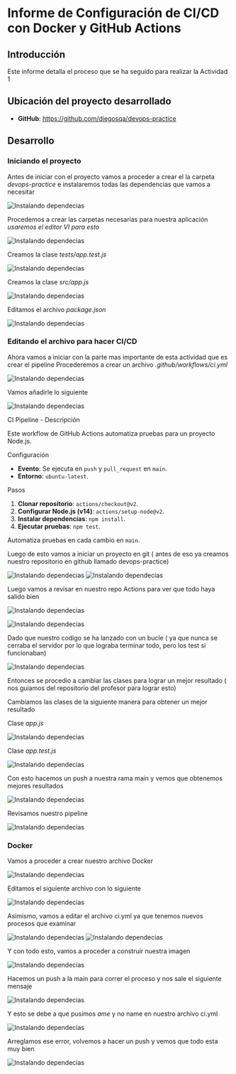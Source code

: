 # Informe de Configuración de CI/CD con Docker y GitHub Actions

## Introducción

Este informe detalla el proceso que se ha seguido para realizar la Actividad 1

## Ubicación del proyecto desarrollado

- **GitHub**: https://github.com/diegosqa/devops-practice


## Desarrollo

### Iniciando el proyecto
Antes de iniciar con el proyecto vamos a proceder a crear el la carpeta *devops-practice* e instalaremos todas las dependencias que vamos a necesitar

![Instalando dependecias](Imagenes/Foto1.png)

Procedemos a crear las carpetas necesarias para nuestra aplicación *usaremos el editor VI para esto*

![Instalando dependecias](Imagenes/Foto2.png)

Creamos la clase *tests/app.test.js*

![Instalando dependecias](Imagenes/Foto3.png)

Creamos la clase *src/app.js*

![Instalando dependecias](Imagenes/Foto22.png)

Editamos el archivo *package.json*

![Instalando dependecias](Imagenes/Foto4.png)

### Editando el archivo para hacer CI/CD

Ahora vamos a iniciar con la parte mas importante de esta actividad que es crear el pipeline
Procederemos a crear un archivo *.github/workflows/ci.yml*

![Instalando dependecias](Imagenes/Foto5.png)

Vamos añadirle lo siguiente

![Instalando dependecias](Imagenes/Foto23.png)

CI Pipeline - Descripción

Este workflow de GitHub Actions automatiza pruebas para un proyecto Node.js.

Configuración

- **Evento**: Se ejecuta en `push` y `pull_request` en `main`.
- **Entorno**: `ubuntu-latest`.

Pasos

1. **Clonar repositorio**: `actions/checkout@v2`.
2. **Configurar Node.js (v14)**: `actions/setup-node@v2`.
3. **Instalar dependencias**: `npm install`.
4. **Ejecutar pruebas**: `npm test`.

Automatiza pruebas en cada cambio en `main`.

Luego de esto vamos a iniciar un proyecto en git ( antes de eso ya creamos nuestro repositorio en github llamado devops-practice)

![Instalando dependecias](Imagenes/Foto6.png)
![Instalando dependecias](Imagenes/Foto7.png)

Luego vamos a revisar en nuestro repo Actions para ver que todo haya salido bien

![Instalando dependecias](Imagenes/Foto8.png)

![Instalando dependecias](Imagenes/Foto9.png)

Dado que nuestro codigo se ha lanzado con un bucle ( ya que nunca se cerraba el servidor por lo que lograba terminar todo, pero los test si funcionaban)

![Instalando dependecias](Imagenes/Foto24.png)

Entonces se procedio a cambiar las clases para lograr un mejor resultado ( nos guiamos del repositorio del profesor para lograr esto)

Cambiamos las clases de la siguiente manera para obtener un mejor resultado

Clase *app.js*

![Instalando dependecias](Imagenes/Foto25.png)

Clase *app.test.js*

![Instalando dependecias](Imagenes/Foto26.png)

Con esto hacemos un push a nuestra rama main y vemos que obtenemos mejores resultados

![Instalando dependecias](Imagenes/Foto15.png)

Revisamos nuestro pipeline

![Instalando dependecias](Imagenes/Foto14.png)

### Docker 

Vamos a proceder a crear nuestro archivo Docker

![Instalando dependecias](Imagenes/Foto10.png)

Editamos el siguiente archivo con lo siguiente

![Instalando dependecias](Imagenes/Foto11.png)

Asimismo, vamos a editar el archivo ci.yml ya que tenemos nuevos procesos que examinar

![Instalando dependecias](Imagenes/Foto27.png)
![Instalando dependecias](Imagenes/Foto28.png)

Y con todo esto, vamos a proceder a construir nuestra imagen

![Instalando dependecias](Imagenes/Foto18.png)

Hacemos un push a la main para correr el proceso y nos sale el siguiente mensaje

![Instalando dependecias](Imagenes/Foto29.png)

Y esto se debe a que pusimos *ame* y no name en nuestro archivo ci.yml

![Instalando dependecias](Imagenes/Foto30.png)

Arreglamos ese error, volvemos a hacer un push y vemos que todo esta muy bien

![Instalando dependecias](Imagenes/Foto31.png)


